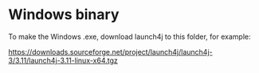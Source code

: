 # Windows binary
To make the Windows .exe, download launch4j to this folder, for example:

https://downloads.sourceforge.net/project/launch4j/launch4j-3/3.11/launch4j-3.11-linux-x64.tgz
